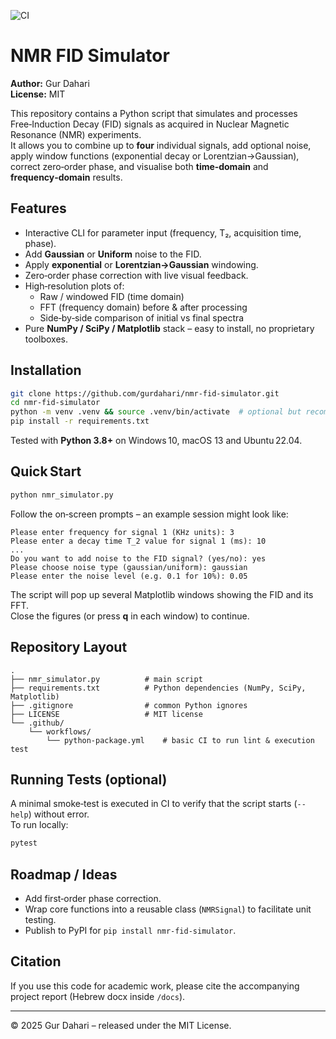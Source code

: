![CI](https://github.com/gurdahari/nmr-fid-simulator/actions/workflows/python-package.yml/badge.svg)

# NMR FID Simulator

**Author:** Gur Dahari  
**License:** MIT  

This repository contains a Python script that simulates and processes Free‑Induction Decay (FID) signals
as acquired in Nuclear Magnetic Resonance (NMR) experiments.  
It allows you to combine up to **four** individual signals, add optional noise,
apply window functions (exponential decay or Lorentzian→Gaussian), correct zero‑order phase,
and visualise both **time‑domain** and **frequency‑domain** results.

## Features
* Interactive CLI for parameter input (frequency, T₂, acquisition time, phase).
* Add **Gaussian** or **Uniform** noise to the FID.
* Apply **exponential** or **Lorentzian→Gaussian** windowing.
* Zero‑order phase correction with live visual feedback.
* High‑resolution plots of:
    * Raw / windowed FID (time domain)
    * FFT (frequency domain) before & after processing
    * Side‑by‑side comparison of initial vs final spectra
* Pure **NumPy / SciPy / Matplotlib** stack – easy to install, no proprietary toolboxes.

## Installation

```bash
git clone https://github.com/gurdahari/nmr-fid-simulator.git
cd nmr-fid-simulator
python -m venv .venv && source .venv/bin/activate  # optional but recommended
pip install -r requirements.txt
```

Tested with **Python 3.8+** on Windows 10, macOS 13 and Ubuntu 22.04.

## Quick Start

```bash
python nmr_simulator.py
```

Follow the on‑screen prompts – an example session might look like:

```
Please enter frequency for signal 1 (KHz units): 3
Please enter a decay time T_2 value for signal 1 (ms): 10
...
Do you want to add noise to the FID signal? (yes/no): yes
Please choose noise type (gaussian/uniform): gaussian
Please enter the noise level (e.g. 0.1 for 10%): 0.05
```

The script will pop up several Matplotlib windows showing the FID and its FFT.  
Close the figures (or press **q** in each window) to continue.

## Repository Layout

```text
.
├── nmr_simulator.py          # main script
├── requirements.txt          # Python dependencies (NumPy, SciPy, Matplotlib)
├── .gitignore                # common Python ignores
├── LICENSE                   # MIT license
└── .github/
    └── workflows/
        └── python-package.yml    # basic CI to run lint & execution test
```

## Running Tests (optional)

A minimal smoke‑test is executed in CI to verify that the script starts (`--help`) without error.  
To run locally:

```bash
pytest
```

## Roadmap / Ideas

* Add first‑order phase correction.
* Wrap core functions into a reusable class (`NMRSignal`) to facilitate unit testing.
* Publish to PyPI for `pip install nmr-fid-simulator`.

## Citation

If you use this code for academic work, please cite the accompanying project report (Hebrew docx inside `/docs`).

---

© 2025 Gur Dahari – released under the MIT License.

